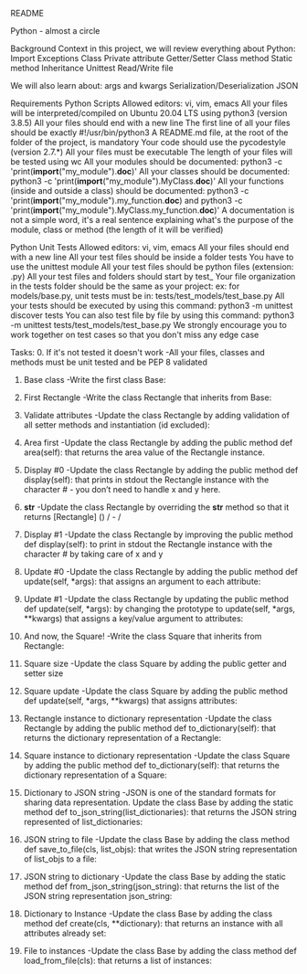 README

Python - almost a circle

Background Context
in this project, we will review everything about Python:
Import
Exceptions
Class
Private attribute
Getter/Setter
Class method
Static method
Inheritance
Unittest
Read/Write file

We will also learn about:
args and kwargs
Serialization/Deserialization
JSON

Requirements
Python Scripts
Allowed editors: vi, vim, emacs
All your files will be interpreted/compiled on Ubuntu 20.04 LTS using python3 (version 3.8.5)
All your files should end with a new line
The first line of all your files should be exactly #!/usr/bin/python3
A README.md file, at the root of the folder of the project, is mandatory
Your code should use the pycodestyle (version 2.7.\*)
All your files must be executable
The length of your files will be tested using wc
All your modules should be documented: python3 -c 'print(**import**("my_module").**doc**)'
All your classes should be documented: python3 -c 'print(**import**("my_module").MyClass.**doc**)'
All your functions (inside and outside a class) should be documented: python3 -c 'print(**import**("my_module").my_function.**doc**) and python3 -c 'print(**import**("my_module").MyClass.my_function.**doc**)'
A documentation is not a simple word, it's a real sentence explaining what's the purpose of the module, class or method (the length of it will be verified)

Python Unit Tests
Allowed editors: vi, vim, emacs
All your files should end with a new line
All your test files should be inside a folder tests
You have to use the unittest module
All your test files should be python files (extension: .py)
All your test files and folders should start by test\_
Your file organization in the tests folder should be the same as your project: ex: for models/base.py, unit tests must be in: tests/test_models/test_base.py
All your tests should be executed by using this command: python3 -m unittest discover tests
You can also test file by file by using this command: python3 -m unittest tests/test_models/test_base.py
We strongly encourage you to work together on test cases so that you don't miss any edge case

Tasks: 0. If it's not tested it doesn't work
-All your files, classes and methods must be unit tested and be PEP 8 validated

1. Base class
   -Write the first class Base:

2. First Rectangle
   -Write the class Rectangle that inherits from Base:

3. Validate attributes
   -Update the class Rectangle by adding validation of all setter methods and instantiation (id excluded):

4. Area first
   -Update the class Rectangle by adding the public method def area(self): that returns the area value of the Rectangle instance.

5. Display #0
   -Update the class Rectangle by adding the public method def display(self): that prints in stdout the Rectangle instance with the character # - you don’t need to handle x and y here.

6. **str**
   -Update the class Rectangle by overriding the **str** method so that it returns [Rectangle] (<id>) <x>/<y> - <width>/<height>

7. Display #1
   -Update the class Rectangle by improving the public method def display(self): to print in stdout the Rectangle instance with the character # by taking care of x and y

8. Update #0
   -Update the class Rectangle by adding the public method def update(self, \*args): that assigns an argument to each attribute:

9. Update #1
   -Update the class Rectangle by updating the public method def update(self, *args): by changing the prototype to update(self, *args, \*\*kwargs) that assigns a key/value argument to attributes:

10. And now, the Square!
    -Write the class Square that inherits from Rectangle:

11. Square size
    -Update the class Square by adding the public getter and setter size

12. Square update
    -Update the class Square by adding the public method def update(self, \*args, \*\*kwargs) that assigns attributes:

13. Rectangle instance to dictionary representation
    -Update the class Rectangle by adding the public method def to_dictionary(self): that returns the dictionary representation of a Rectangle:

14. Square instance to dictionary representation
    -Update the class Square by adding the public method def to_dictionary(self): that returns the dictionary representation of a Square:

15. Dictionary to JSON string
    -JSON is one of the standard formats for sharing data representation. Update the class Base by adding the static method def to_json_string(list_dictionaries): that returns the JSON string represented of list_dictionaries:

16. JSON string to file
    -Update the class Base by adding the class method def save_to_file(cls, list_objs): that writes the JSON string representation of list_objs to a file:

17. JSON string to dictionary
    -Update the class Base by adding the static method def from_json_string(json_string): that returns the list of the JSON string representation json_string:

18. Dictionary to Instance
    -Update the class Base by adding the class method def create(cls, \*\*dictionary): that returns an instance with all attributes already set:

19. File to instances
    -Update the class Base by adding the class method def load_from_file(cls): that returns a list of instances:
